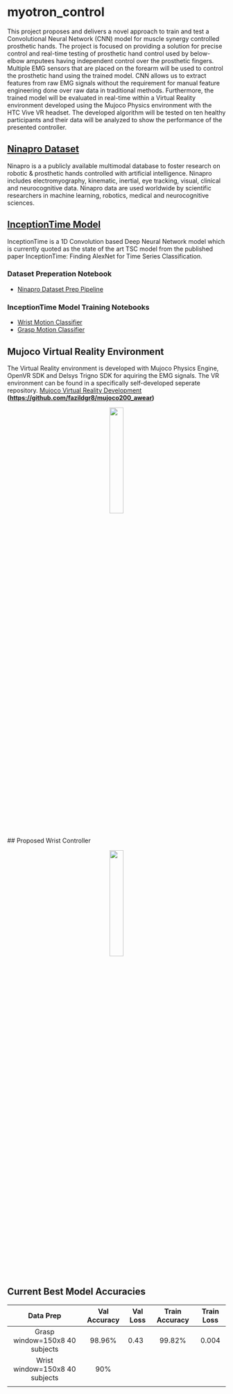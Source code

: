 # myotron_control
This project proposes and delivers a novel approach to train and test a Convolutional Neural Network (CNN) model for muscle synergy controlled prosthetic hands. The project is focused on providing a solution for precise control and real-time testing of prosthetic hand control used by below-elbow amputees having independent control over the prosthetic fingers. Multiple EMG sensors that are placed on the forearm will be used to control the prosthetic hand using the trained model. CNN allows us to extract features from raw EMG signals without the requirement for manual feature engineering done over raw data in traditional methods. Furthermore, the trained model will be evaluated in real-time within a Virtual Reality environment developed using the Mujoco Physics environment with the HTC Vive VR headset. The developed algorithm will be tested on ten healthy participants and their data will be analyzed to show the performance of the presented controller.

## [Ninapro Dataset](http://ninaweb.hevs.ch/)
Ninapro is a a publicly available multimodal database to foster research on robotic & prosthetic hands controlled with artificial intelligence. Ninapro includes electromyography, kinematic, inertial, eye tracking, visual, clinical and neurocognitive data. Ninapro data are used worldwide by scientific researchers in machine learning, robotics, medical and neurocognitive sciences.
## [InceptionTime Model](https://arxiv.org/abs/1909.04939)
InceptionTime is a 1D Convolution based Deep Neural Network model which is currently quoted as the state of the art TSC model from the published paper InceptionTime: Finding AlexNet for Time Series Classification.

### Dataset Preperation Notebook 
- [Ninapro Dataset Prep Pipeline](https://github.com/fazildgr8/myotron_control/blob/main/Ninapro_prep.ipynb)
### InceptionTime Model Training Notebooks 
- [Wrist Motion Classifier](https://github.com/fazildgr8/myotron_control/blob/main/emg_classification_inception_wrist.ipynb)
- [Grasp Motion Classifier](https://github.com/fazildgr8/myotron_control/blob/main/emg_classification_inception_grasp.ipynb)

## Mujoco Virtual Reality Environment
The Virtual Reality environment is developed with Mujoco Physics Engine, OpenVR SDK and Delsys Trigno SDK for aquiring the EMG signals. The VR environment can be found in a specifically self-developed seperate repository. [Mujoco Virtual Reality Development](https://github.com/fazildgr8/mujoco200_awear) **(https://github.com/fazildgr8/mujoco200_awear)**
<p align="center">
  <img src="https://github.com/fazildgr8/myotron_control/blob/main/media/mujoco_cap.PNG" width="25%">
</p>
## Proposed Wrist Controller
<p align="center">
  <img src="https://github.com/fazildgr8/myotron_control/media/Motion Controll.jpg" width="25%">
</p>

## Current Best Model Accuracies
|            Data Prep            	| Val Accuracy 	| Val Loss 	| Train Accuracy 	| Train Loss 	|
|:-------------------------------:	|:------------:	|----------	|:--------------:	|:----------:	|
| Grasp window=150x8 40 subjects  	|    98.96%    	| 0.43     	|     99.82%     	|    0.004   	|
| Wrist window=150x8 40 subjects   	|    90%       	|          	|                	|            	|
|                                 	|              	|          	|                	|            	|
